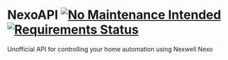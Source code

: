 NexoAPI 
[![No Maintenance Intended](http://unmaintained.tech/badge.svg)](http://unmaintained.tech/)
[![Requirements Status](https://requires.io/github/Tymec/NexoAPI/requirements.svg?branch=master)](https://requires.io/github/Tymec/NexoAPI/requirements/?branch=master)
===
Unofficial API for controlling your home automation using Nexwell Nexo
